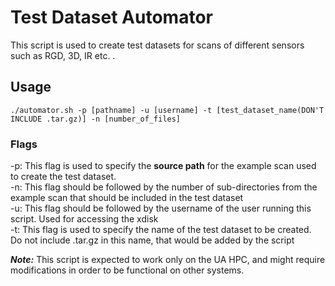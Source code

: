 # Test Dataset Automator
This script is used to create test datasets for scans of different sensors such as RGD, 3D, IR etc. . 


## Usage
```./automator.sh -p [pathname] -u [username] -t [test_dataset_name(DON'T INCLUDE .tar.gz)] -n [number_of_files]```

### Flags
-p: This flag is used to specify the **source path** for the example scan used to create the test dataset.<br />
-n: This flag should be followed by the number of sub-directories from the example scan that should be included in the test dataset <br />
-u: This flag should be followed by the username of the user running this script. Used for accessing the xdisk  <br />
-t: This flag is used to specify the name of the test dataset to be created. Do not include .tar.gz in this name, that would be added by the script <br />

***Note:*** This script is expected to work only on the UA HPC, and might require modifications in order to be functional on other systems. 
